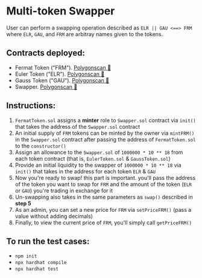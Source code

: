 # Multi-token Swapper

User can perform a swapping operation described as `ELR || GAU <==> FRM` where `ELR`, `GAU`, and `FRM` are arbitray names given to the tokens.

## Contracts deployed:
- Fermat Token ("FRM"). [Polygonscan 🔎](https://mumbai.polygonscan.com/address/0xd0bd41a648Eda8Eac90ddF6B9b1E4B1851164b8E#code) 
- Euler Token ("ELR"). [Polygonscan 🔎](https://mumbai.polygonscan.com/address/0xe51b7483c9be81797505Fdb003fC4e7C45f9ef77#code) 
- Gauss Token ("GAU"). [Polygonscan 🔎](https://mumbai.polygonscan.com/address/0x91CC1FA9A2fc82Ef81b4AafefAF27B616Cf46D74#code) 
- Swapper. [Polygonscan 🔎](https://mumbai.polygonscan.com/address/0x33D13222157BC6b8Ad5fF27f18AecA1f53c746e1#code)

## Instructions:
1. `FermatToken.sol` assigns a **minter** role to `Swapper.sol` contract via `init()` that takes the address of the `Swapper.sol` contract
2. An initial supply of `FRM` tokens can be minted by the owner via `mintFRM()` in the `Swapper.sol` contract after passing the address of `FermatToken.sol` to the `constructor()`
3. Assign an allowance to the `Swapper.sol` of `1000000 * 10 ** 18` from each token contract (that is, `EulerToken.sol` & `GaussToken.sol`)
4. Provide an initial liquidity to the swapper of `1000000 * 10 ** 18` via `init()` that takes in the address for each token `ELR` & `GAU`
5. Now you're ready to swap! this part is important. you'll pass the address of the token you want to swap for `FRM` and the amount of the token (`ELR` or `GAU`) you're trading in exchange for it
6. Un-swapping also takes in the same parameters as `swap()` described in **step 5**
7. As an admin, you can set a new price for `FRM` via `setPriceFRM()` (pass a value without adding decimals)
8. Finally, to view the current price of `FRM`, you'll simply call `getPriceFRM()`

## To run the test cases:
- `npm init`
- `npx hardhat compile` 
- `npx hardhat test`